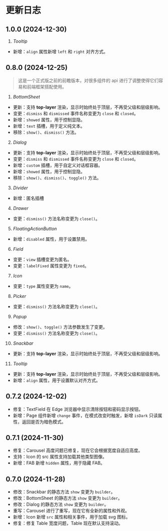 # 更新日志

## 1.0.0 (2024-12-30)

1. *Tooltip*
  - 新增：`align` 属性新增 `left` 和 `right` 对齐方式。

## 0.8.0 (2024-12-25)

> 这是一个正式版之前的前瞻版本，对很多组件的 api 进行了调整使得它们容易和前端框架搭配使用。

1. *BottomSheet*
  - 更新：支持 **top-layer** 渲染，显示时始终处于顶层，不再受父级和层级影响。
  - 变更：`dismiss` 和 `dismissed` 事件名称变更为 `close` 和 `closed`。
  - 新增：`showed` 属性，用于控制显隐。
  - 新增：`text` 插槽，用于定义纯文本。
  - 移除：`show()`、`dismiss()` 方法。

2. *Dialog*
  - 更新：支持 **top-layer** 渲染，显示时始终处于顶层，不再受父级和层级影响。
  - 变更：`dismiss` 和 `dismissed` 事件名称变更为 `close` 和 `closed`。
  - 新增：`custom` 插槽，用于自定义对话框容器。
  - 新增：`showed` 属性，用于控制显隐。
  - 移除：`show()`、`dismiss()`、`toggle()` 方法。

3. *Divider*
  - 新增：匿名插槽

4. *Drawer*
  - 变更：`dismiss()` 方法名称变更为 `close()`。

5. *FloatingActionButton*
  - 新增：`disabled` 属性，用于设置禁用。

6. *Field*
  - 变更：`view` 插槽变更为匿名。
  - 变更：`labelFixed` 属性变更为 `fixed`。

7. *Icon*
  - 变更：`type` 属性变更为 `name`。

8. *Picker*
  - 变更：`dismiss()` 方法名称变更为 `close()`。

9. *Popup*
  - 修改：`show()`、`toggle()` 方法参数发生了变更。
  - 变更：`dismiss()` 方法名称变更为 `close()`。

10. *Snackbar*
  - 更新：支持 **top-layer** 渲染，显示时始终处于顶层，不再受父级和层级影响。

11. *Tooltip*
  - 更新：支持 **top-layer** 渲染，显示时始终处于顶层，不再受父级和层级影响。
  - 新增：`align` 属性，用于设置默认对齐方式。


## 0.7.2 (2024-12-02)

- 修复：TextField 在 Edge 浏览器中显示清除按钮和密码显示按钮。
- 新增：Page 组件新增 `change` 事件，在模式改变时触发，新增 `isDark` 只读属性，返回是否为暗色模式。

## 0.7.1 (2024-11-30)

- 修复：Carousel 高度问题已修复，现在它会根据宽度自适应高度。
- 支持：Icon 的 src 属性支持加载其他类型图像。
- 新增：FAB 新增 `hidden` 属性，用于隐藏 FAB。

## 0.7.0 (2024-11-28)

- 修改：Snackbar 的静态方法 `show` 变更为 `builder`。
- 修改：BottomSheet 的静态方法 `show` 变更为 `builder`。
- 修改：Dialog 的静态方法 `show` 变更为 `builder`。
- 重写：Carousel 进行了重写，现在它有全新的属性和外观。
- 新增：Icon 新增 `src` 属性和相关事件，用于加载 svg 图标。
- 修复：修复 Table 宽度问题，Table 现在默认支持滚动。